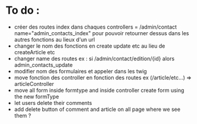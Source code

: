 # To do :
- créer des routes index dans chaques controllers = /admin/contact name="admin_contacts_index" pour pouvoir retourner dessus dans les autres fonctions au lieux d'un url
- changer le nom des fonctions en create update etc au lieu de createArticle etc
- changer name des routes ex : si /admin/contact/edition/{id} alors admin_contacts_update
- modifier nom des formulaires et appeler dans les twig
- move fonction des controller en fonction des routes ex (/article/etc...) => articleController
- move all form inside formtype and inside controller create form using the new formType
- let users delete their comments
- add delete button of comment and article on all page where we see them ?

